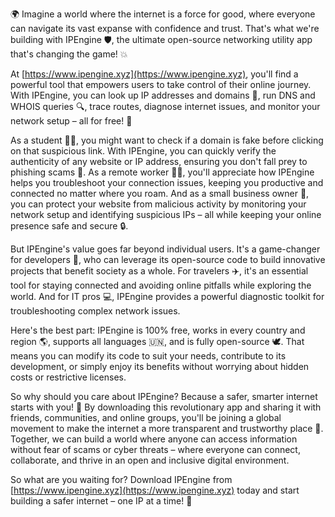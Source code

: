 🌍 Imagine a world where the internet is a force for good, where everyone can navigate its vast expanse with confidence and trust. That's what we're building with IPEngine 🛡️, the ultimate open-source networking utility app that's changing the game! 💥

At [https://www.ipengine.xyz](https://www.ipengine.xyz), you'll find a powerful tool that empowers users to take control of their online journey. With IPEngine, you can look up IP addresses and domains 📡, run DNS and WHOIS queries 🔍, trace routes, diagnose internet issues, and monitor your network setup – all for free! 💸

As a student 👨‍🎓, you might want to check if a domain is fake before clicking on that suspicious link. With IPEngine, you can quickly verify the authenticity of any website or IP address, ensuring you don't fall prey to phishing scams 🚫. As a remote worker 🏃‍♂️, you'll appreciate how IPEngine helps you troubleshoot your connection issues, keeping you productive and connected no matter where you roam. And as a small business owner 👥, you can protect your website from malicious activity by monitoring your network setup and identifying suspicious IPs – all while keeping your online presence safe and secure 🔒.

But IPEngine's value goes far beyond individual users. It's a game-changer for developers 🤖, who can leverage its open-source code to build innovative projects that benefit society as a whole. For travelers ✈️, it's an essential tool for staying connected and avoiding online pitfalls while exploring the world. And for IT pros 💻, IPEngine provides a powerful diagnostic toolkit for troubleshooting complex network issues.

Here's the best part: IPEngine is 100% free, works in every country and region 🌎, supports all languages 🇺🇳, and is fully open-source 🕊️. That means you can modify its code to suit your needs, contribute to its development, or simply enjoy its benefits without worrying about hidden costs or restrictive licenses.

So why should you care about IPEngine? Because a safer, smarter internet starts with you! 👀 By downloading this revolutionary app and sharing it with friends, communities, and online groups, you'll be joining a global movement to make the internet a more transparent and trustworthy place 🌈. Together, we can build a world where anyone can access information without fear of scams or cyber threats – where everyone can connect, collaborate, and thrive in an open and inclusive digital environment.

So what are you waiting for? Download IPEngine from [https://www.ipengine.xyz](https://www.ipengine.xyz) today and start building a safer internet – one IP at a time! 🚀
